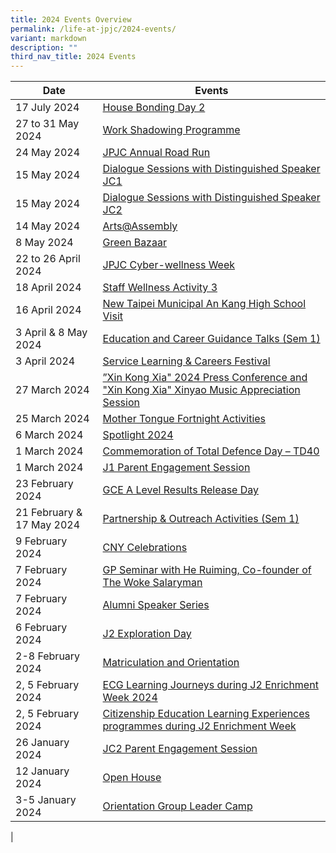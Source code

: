 ```yaml
---
title: 2024 Events Overview
permalink: /life-at-jpjc/2024-events/
variant: markdown
description: ""
third_nav_title: 2024 Events
---
```

| Date | Events | 
| -------- | -------- |
17 July 2024|[House Bonding Day 2](/house-bonding-day-2/)
27 to 31 May 2024|[Work Shadowing Programme](/work-shadowing-programme/)
24 May 2024|[JPJC Annual Road Run](/jpjc-annual-road-run/)
15 May 2024|[Dialogue Sessions with Distinguished Speaker JC1](/dialogue-sessions-with-distinguished-speaker-jc1/)
15 May 2024|[Dialogue Sessions with Distinguished Speaker JC2](/dialogue-sessions-with-distinguished-speaker-jc2/)
14 May 2024|[Arts@Assembly](/arts-assembly/)
8 May 2024|[Green Bazaar](/green-bazaar/)
22 to 26 April 2024|[JPJC Cyber-wellness Week](/jpjc-cyberwellness-week/)
18 April 2024|[Staff Wellness Activity 3](/staff-wellness-activity-3/)
16 April 2024|[New Taipei Municipal An Kang High School Visit ](/new-taipei/)
3 April & 8 May 2024|[Education and Career Guidance Talks (Sem 1)](/education-and-career-guidance-talks-sem-1/)
3 April 2024|[Service Learning & Careers Festival](/service-learning-careers-festival/)
27 March 2024|[”Xin Kong Xia" 2024 Press Conference and "Xin Kong Xia" Xinyao Music Appreciation Session](/xkx/)
25 March 2024|[Mother Tongue Fortnight Activities](/mother-tongue-fortnight-activities/)
6 March 2024|[Spotlight 2024](/spotlight-2024/)
1 March 2024|[Commemoration of Total Defence Day – TD40](/life-at-jpjc/2024-events/td40/)
1 March 2024|[J1 Parent Engagement Session](/life-at-jpjc/2024-events/j1pes/)
23 February 2024|[GCE A Level Results Release Day](/gce-a-level-results-release-day/)
21 February & 17 May 2024|[Partnership & Outreach Activities (Sem 1)](/life-at-jpjc/2024-events/cny/)
9 February 2024|[CNY Celebrations](/life-at-jpjc/2024-events/cny/)
7 February 2024|[GP Seminar with He Ruiming, Co-founder of The Woke Salaryman](/life-at-jpjc/2024-events/gp-seminar/)
7 February 2024|[Alumni Speaker Series](/life-at-jpjc/2024-events/alumnispeakerseries/)
6 February 2024|[J2 Exploration Day](/life-at-jpjc/2024-events/j2explorationday)
2-8 February 2024|[Matriculation and Orientation ](/life-at-jpjc/2024-events/mo/)
2, 5 February 2024|[ECG Learning Journeys during J2 Enrichment Week 2024](/life-at-jpjc/2024-events/ecg-lj-j2enrichment/)
2, 5 February 2024|[Citizenship Education Learning Experiences programmes during J2 Enrichment Week](/life-at-jpjc/2024-events/celearningexp/)
26 January 2024|[JC2 Parent Engagement Session ](/life-at-jpjc/2024-events/jc2-pes/)
12 January 2024|[Open House ](/life-at-jpjc/2024-events/open-house/)
3-5 January 2024|[Orientation Group Leader Camp ](/life-at-jpjc/2024-events/oglc/)
|